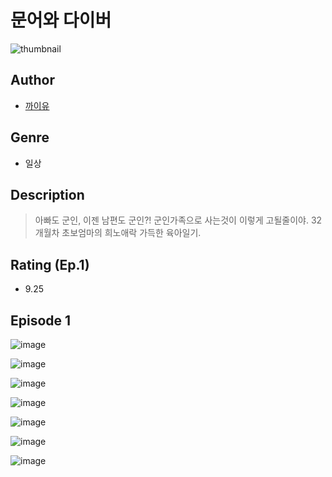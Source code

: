 # 문어와 다이버
![thumbnail](https://image-comic.pstatic.net/user_contents_data/challenge_comic/2023/05/24/365445/upload_7220508683140425057_480x623.jpeg)

## Author
- [까이유](https://comic.naver.com/artistTitle?id=365445)

## Genre
- 일상

## Description
> 아빠도 군인, 이젠 남편도 군인?! 군인가족으로 사는것이 이렇게 고될줄이야. 32개월차 초보엄마의 희노애락 가득한 육아일기.


## Rating (Ep.1)
- 9.25

## Episode 1
![image](https://image-comic.pstatic.net/user_contents_data/challenge_comic/2023/05/24/365445/upload_3630527167466136632.jpeg)

![image](https://image-comic.pstatic.net/user_contents_data/challenge_comic/2023/05/24/365445/upload_7305227140620116790.jpeg)

![image](https://image-comic.pstatic.net/user_contents_data/challenge_comic/2023/05/24/365445/upload_3558515744309721188.jpeg)

![image](https://image-comic.pstatic.net/user_contents_data/challenge_comic/2023/05/24/365445/upload_3834923054818289206.jpeg)

![image](https://image-comic.pstatic.net/user_contents_data/challenge_comic/2023/05/24/365445/upload_4049124627211380021.jpeg)

![image](https://image-comic.pstatic.net/user_contents_data/challenge_comic/2023/05/24/365445/upload_3905523795862184754.jpeg)

![image](https://image-comic.pstatic.net/user_contents_data/challenge_comic/2023/05/24/365445/upload_7090185769695000633.jpeg)
